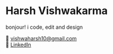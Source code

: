 # Harsh Vishwakarma

bonjour! i code, edit and design

📧 vishwaharsh10@gmail.com  
🔗 [LinkedIn](https://www.linkedin.com/in/harshv10)
